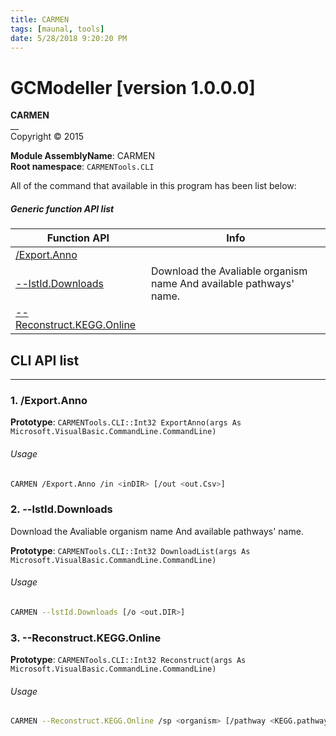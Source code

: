 ```yaml
---
title: CARMEN
tags: [maunal, tools]
date: 5/28/2018 9:20:20 PM
---
```

# GCModeller [version 1.0.0.0]
> 

<!--more-->

**CARMEN**<br/>
__<br/>
Copyright ©  2015

**Module AssemblyName**: CARMEN<br/>
**Root namespace**: ``CARMENTools.CLI``<br/>


All of the command that available in this program has been list below:

##### Generic function API list
|Function API|Info|
|------------|----|
|[/Export.Anno](#/Export.Anno)||
|[--lstId.Downloads](#--lstId.Downloads)|Download the Avaliable organism name And available pathways' name.|
|[--Reconstruct.KEGG.Online](#--Reconstruct.KEGG.Online)||

## CLI API list
--------------------------
<h3 id="/Export.Anno"> 1. /Export.Anno</h3>



**Prototype**: ``CARMENTools.CLI::Int32 ExportAnno(args As Microsoft.VisualBasic.CommandLine.CommandLine)``

###### Usage

```bash
CARMEN /Export.Anno /in <inDIR> [/out <out.Csv>]
```
<h3 id="--lstId.Downloads"> 2. --lstId.Downloads</h3>

Download the Avaliable organism name And available pathways' name.

**Prototype**: ``CARMENTools.CLI::Int32 DownloadList(args As Microsoft.VisualBasic.CommandLine.CommandLine)``

###### Usage

```bash
CARMEN --lstId.Downloads [/o <out.DIR>]
```
<h3 id="--Reconstruct.KEGG.Online"> 3. --Reconstruct.KEGG.Online</h3>



**Prototype**: ``CARMENTools.CLI::Int32 Reconstruct(args As Microsoft.VisualBasic.CommandLine.CommandLine)``

###### Usage

```bash
CARMEN --Reconstruct.KEGG.Online /sp <organism> [/pathway <KEGG.pathwayId> /out <outDIR>]
```
